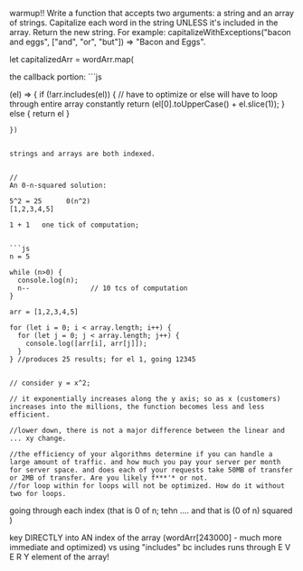  warmup!! Write a function that accepts two arguments: a string and an array of strings. Capitalize each word in the string UNLESS it's included in the array. Return the new string. For example: capitalizeWithExceptions("bacon and eggs", ["and", "or", "but"]) => "Bacon and Eggs".

let capitalizedArr = wordArr.map(

the callback portion: ```js

 (el) => {
   if (!arr.includes(el)) { // have to optimize or else will have to loop through entire array constantly
     return (el[0].toUpperCase() + el.slice(1));
   } else {
     return el
   }

```
})


strings and arrays are both indexed.


//
An 0-n-squared solution:

5^2 = 25      0(n^2)
[1,2,3,4,5]

1 + 1   one tick of computation;


```js
n = 5

while (n>0) {
  console.log(n);
  n--               // 10 tcs of computation
}

arr = [1,2,3,4,5]

for (let i = 0; i < array.length; i++) {
  for (let j = 0; j < array.length; j++) {
    console.log([arr[i], arr[j]]);
  }
} //produces 25 results; for el 1, going 12345


// consider y = x^2;

// it exponentially increases along the y axis; so as x (customers) increases into the millions, the function becomes less and less efficient.

//lower down, there is not a major difference between the linear and ... xy change.

//the efficiency of your algorithms determine if you can handle a large amount of traffic. and how much you pay your server per month for server space. and does each of your requests take 50MB of transfer or 2MB of transfer. Are you likely f***'* or not.
//for loop within for loops will not be optimized. How do it without two for loops.

```
going through each index (that is 0 of n; tehn .... and that is (0 of n) squared   )


key DIRECTLY into AN index of the array (wordArr[243000] - much more immediate and optimized) vs using "includes" bc includes runs through E V E R Y element of the array!
